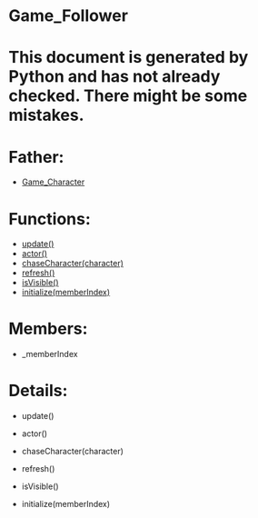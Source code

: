 Game_Follower
===

# This document is generated by Python and has not already checked. There might be some mistakes.

# Father:
* [Game_Character](Game_Character.md)


# Functions:
* [update()](#update)
* [actor()](#actor)
* [chaseCharacter(character)](#chaseCharacter)
* [refresh()](#refresh)
* [isVisible()](#isVisible)
* [initialize(memberIndex)](#initialize)

# Members:
* _memberIndex

# Details:
<p id=update></p>

* update()
	

<p id=actor></p>

* actor()
	

<p id=chaseCharacter></p>

* chaseCharacter(character)
	

<p id=refresh></p>

* refresh()
	

<p id=isVisible></p>

* isVisible()
	

<p id=initialize></p>

* initialize(memberIndex)
	


